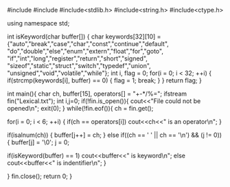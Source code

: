 #include<iostream>
#include<fstream>
#include<stdlib.h>
#include<string.h>
#include<ctype.h>
 
using namespace std;
 
int isKeyword(char buffer[])
{
   char keywords[32][10] = {"auto","break","case","char","const","continue","default",
   "do","double","else","enum","extern","float","for","goto",
   "if","int","long","register","return","short","signed",
   "sizeof","static","struct","switch","typedef","union",
   "unsigned","void","volatile","while"};
   int i, flag = 0;
   for(i = 0; i < 32; ++i)
   {
      if(strcmp(keywords[i], buffer) == 0)
      {
         flag = 1;
         break;
      }
   }
   return flag;
}
 
int main(){
char ch, buffer[15], operators[] = "+-*/%=";
ifstream fin("Lexical.txt");
int i,j=0;
if(!fin.is_open()){
cout<<"File could not be opened\n";
exit(0);
}
while(!fin.eof()){
   ch = fin.get();

for(i = 0; i < 6; ++i)
   {
   if(ch == operators[i])
   cout<<ch<<" is an operator\n";
   }

   if(isalnum(ch))
   {
   buffer[j++] = ch;
   }
   else if((ch == ' ' || ch == '\n') && (j != 0)){
   buffer[j] = '\0';
   j = 0;

   if(isKeyword(buffer) == 1)
   cout<<buffer<<" is keyword\n";
   else
   cout<<buffer<<" is indentifier\n";
   }

}
fin.close();
return 0;
}
